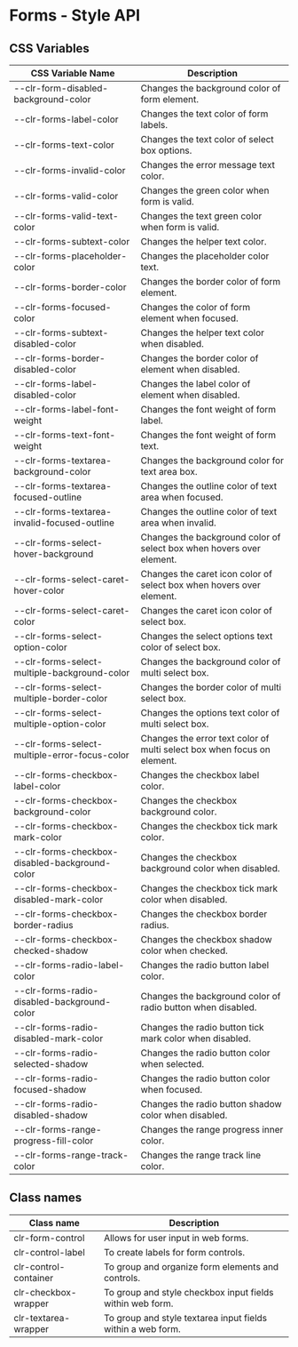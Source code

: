 # Forms - Style API

## CSS Variables

| CSS Variable Name                                     | Description                                                                  |
| ----------------------------------------------------- | -----------------------------------------------------------------------------|
| --clr-form-disabled-background-color                  | Changes the background color of form element.                                |
| --clr-forms-label-color                               | Changes the text color of form labels.                                       |
| --clr-forms-text-color                                | Changes the text color of select box options.                                |
| --clr-forms-invalid-color                             | Changes the error message text color.                                        |
| --clr-forms-valid-color                               | Changes the green color when form is valid.                                  |
| --clr-forms-valid-text-color                          | Changes the text green color when form is valid.                             |
| --clr-forms-subtext-color                             | Changes the helper text color.                                               |
| --clr-forms-placeholder-color                         | Changes the placeholder color text.                                          |
| --clr-forms-border-color                              | Changes the border color of form element.                                    |
| --clr-forms-focused-color                             | Changes the color of form element when focused.                              |
| --clr-forms-subtext-disabled-color                    | Changes the helper text color when disabled.                                 |
| --clr-forms-border-disabled-color                     | Changes the border color of element when disabled.                           |
| --clr-forms-label-disabled-color                      | Changes the label color of element when disabled.                            |
| --clr-forms-label-font-weight                         | Changes the font weight of form label.                                       |
| --clr-forms-text-font-weight                          | Changes the font weight of form text.                                        |
| --clr-forms-textarea-background-color                 | Changes the background color for text area box.                              |
| --clr-forms-textarea-focused-outline                  | Changes the outline color of text area when focused.                         |
| --clr-forms-textarea-invalid-focused-outline          | Changes the outline color of text area when invalid.                         |
| --clr-forms-select-hover-background                   | Changes the background color of select box when hovers over element.         |
| --clr-forms-select-caret-hover-color                  | Changes the caret icon color of select box when hovers over element.         |
| --clr-forms-select-caret-color                        | Changes the caret icon color of select box.                                  |
| --clr-forms-select-option-color                       | Changes the select options text color of select box.                         |
| --clr-forms-select-multiple-background-color          | Changes the background color of multi select box.                            |
| --clr-forms-select-multiple-border-color              | Changes the border color of multi select box.                                |
| --clr-forms-select-multiple-option-color              | Changes the options text color of multi select box.                          |
| --clr-forms-select-multiple-error-focus-color         | Changes the error text color of multi select box when focus on element.      |
| --clr-forms-checkbox-label-color                      | Changes the checkbox label color.                                            |
| --clr-forms-checkbox-background-color                 | Changes the checkbox background color.                                       |
| --clr-forms-checkbox-mark-color                       | Changes the checkbox tick mark color.                                        |
| --clr-forms-checkbox-disabled-background-color        | Changes the checkbox background color when disabled.                         |
| --clr-forms-checkbox-disabled-mark-color              | Changes the checkbox tick mark color when disabled.                          |
| --clr-forms-checkbox-border-radius                    | Changes the checkbox border radius.                                          |
| --clr-forms-checkbox-checked-shadow                   | Changes the checkbox shadow color when checked.                              |
| --clr-forms-radio-label-color                         | Changes the radio button label color.                                        |
| --clr-forms-radio-disabled-background-color           | Changes the background color of radio button when disabled.                  |
| --clr-forms-radio-disabled-mark-color                 | Changes the radio button tick mark color when disabled.                      |
| --clr-forms-radio-selected-shadow                     | Changes the radio button color when selected.                                |
| --clr-forms-radio-focused-shadow                      | Changes the radio button color when focused.                                 |
| --clr-forms-radio-disabled-shadow                     | Changes the radio button shadow color when disabled.                         |
| --clr-forms-range-progress-fill-color                 | Changes the range progress inner color.                                      |
| --clr-forms-range-track-color                         | Changes the range track line color.                                          |


 
## Class names

| Class name                           | Description                                                                     |
| ------------------------------------ | -----------------------------------------------------------------------------   |
| clr-form-control                     | Allows for user input in web forms.                                             |
| clr-control-label                    | To create labels for form controls.                                             |
| clr-control-container                | To group and organize form elements and controls.                               |
| clr-checkbox-wrapper                 | To group and style checkbox input fields within web form.                       |
| clr-textarea-wrapper                 | To group and style textarea input fields within a web form.                     |
